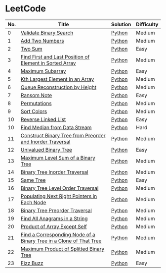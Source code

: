 LeetCode
========

|No.|Title|Solution|Difficulty|
|---|-----|--------|----------|
|0|[Validate Binary Search](https://leetcode.com/problems/validate-binary-search-tree/)|[Python](./python/ValidateBinarySearchTree.py)|Medium|
|1|[Add Two Numbers](https://leetcode.com/problems/add-two-numbers/)|[Python](./python/AddTwoNumbersAsLinkedList.py)|Medium|
|2|[Two Sum](https://leetcode.com/problems/two-sum/)|[Python](./python/TwoSum.py)|Easy|
|3|[Find First and Last Position of Element in Sorted Array](https://leetcode.com/problems/find-first-and-last-position-of-element-in-sorted-array/)|[Python](./python/FindFirstLastPositionElementSortedArray.py)|Medium|
|4|[Maximum Subarray](https://leetcode.com/problems/maximum-subarray/)|[Python](./python/MaximumSubarray.py)|Easy|
|5|[Kth Largest Element in an Array](https://leetcode.com/problems/kth-largest-element-in-an-array/)|[Python](./python/KthLargestElementArray.py)|Medium|
|6|[Queue Reconstruction by Height](https://leetcode.com/problems/queue-reconstruction-by-height/)|[Python](./python/QueueReconstructionHeight.py)|Medium|
|7|[Ransom Note](https://leetcode.com/problems/ransom-note/)|[Python](./python/RansomNote.py)|Easy|
|8|[Permutations](https://leetcode.com/problems/permutations/)|[Python](./python/Permutations.py)|Medium|
|9|[Sort Colors](https://leetcode.com/problems/sort-colors/)|[Python](./python/SortColors.py)|Medium|
|10|[Reverse Linked List](https://leetcode.com/problems/reverse-linked-list/)|[Python](./python/ReverseLinkedList.py)|Easy|
|10|[Find Median from Data Stream](https://leetcode.com/problems/find-median-from-data-stream/)|[Python](./python/FindMedianDataStream.py)|Hard|
|11|[Construct Binary Tree from Preorder and Inorder Traversal](https://leetcode.com/problems/construct-binary-tree-from-preorder-and-inorder-traversal/)|[Python](./python/ConstructBinaryTreePreorderInorderTraversal.py)|Medium|
|12|[Univalued Binary Tree](https://leetcode.com/problems/univalued-binary-tree/)|[Python](./python/UnivaluedBinaryTree.py)|Easy|
|13|[Maximum Level Sum of a Binary Tree](https://leetcode.com/problems/maximum-level-sum-of-a-binary-tree/)|[Python](./python/MaximumLevelSumBinaryTree.py)|Medium|
|14|[Binary Tree Inorder Traversal](https://leetcode.com/problems/binary-tree-inorder-traversal/)|[Python](./python/BinaryTreeInorderTraversal.py)|Medium|
|15|[Same Tree](https://leetcode.com/problems/same-tree/)|[Python](./python/SameTree.py)|Easy|
|16|[Binary Tree Level Order Traversal](https://leetcode.com/problems/binary-tree-level-order-traversal/)|[Python](./python/BinaryTreeLevelOrderTraversal.py)|Medium|
|17|[Populating Next Right Pointers in Each Node](https://leetcode.com/problems/populating-next-right-pointers-in-each-node/)|[Python](./python/PopulatingNextRightPointersEachNode.py)|Medium|
|18|[Binary Tree Preorder Traversal](https://leetcode.com/problems/binary-tree-preorder-traversal/)|[Python](./python/BinaryTreePreorderTraversal.py)|Medium|
|19|[Find All Anagrams in a String](https://leetcode.com/problems/find-all-anagrams-in-a-string/)|[Python](./python/FindAllAnagramsString.py)|Medium|
|20|[Product of Array Except Self](https://leetcode.com/problems/product-of-array-except-self/)|[Python](./python/ProductArrayExceptSelf.py)|Medium|
|21|[Find a Corresponding Node of a Binary Tree in a Clone of That Tree](https://leetcode.com/problems/find-a-corresponding-node-of-a-binary-tree-in-a-clone-of-that-tree/)|[Python](./python/FindCorrespondingNodeBinaryTreeCloneTree.py)|Medium|
|22|[Maximum Product of Splitted Binary Tree](https://leetcode.com/problems/maximum-product-of-splitted-binary-tree/submissions/)|[Python](./python/MaximumProductSplittedBinaryTree.py)|Medium|
|23|[Fizz Buzz](https://leetcode.com/problems/fizz-buzz/)|[Python](./python/FizzBuzz.py)|Easy|

